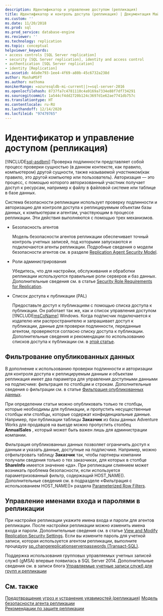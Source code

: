 ```yaml
---
description: Идентификатор и управление доступом (репликация)
title: Идентификатор и контроль доступа (репликация) | Документация Майкрософт
ms.custom: ''
ms.date: 11/20/2018
ms.prod: sql
ms.prod_service: database-engine
ms.reviewer: ''
ms.technology: replication
ms.topic: conceptual
helpviewer_keywords:
- access controls [SQL Server replication]
- security [SQL Server replication], identity and access control
- authentication [SQL Server replication]
- identity [Replication]
ms.assetid: 4da0e793-1ee4-4f69-a80b-45c6732a238d
author: MashaMSFT
ms.author: mathoma
monikerRange: =azuresqldb-mi-current||>=sql-server-2016
ms.openlocfilehash: 8737fa7c4781110c4a9169a7334e88f7df734291
ms.sourcegitcommit: 1a544cf4dd2720b124c3697d1e62ae7741db757c
ms.translationtype: HT
ms.contentlocale: ru-RU
ms.lasthandoff: 12/14/2020
ms.locfileid: "97479765"
---
```

# <a name="identity-and-access-control-replication"></a>Идентификатор и управление доступом (репликация)
[!INCLUDE[sql-asdbmi](../../../includes/applies-to-version/sql-asdbmi.md)]
  Проверка подлинности представляет собой процесс проверки сущностью (в данном контексте, как правило, компьютером) другой сущности, также называемой *участником*(как правило, это другой компьютер или пользователь). Авторизация — это процесс, с помощью которого авторизованный участник получает доступ к ресурсам, например к файлу в файловой системе или таблице в базе данных.  
  
 Система безопасности репликации использует проверку подлинности и авторизацию для контроля доступа к реплицируемым объектам базы данных, к компьютерам и агентам, участвующим в процессе репликации. Эти действия выполняются с помощью трех механизмов.  
  
-   Безопасность агентов  
  
     Модель безопасности агентов репликации обеспечивает точный контроль учетных записей, под которыми запускаются и подключаются агенты репликации. Подробные сведения о модели безопасности агентов см. в разделе [Replication Agent Security Model](../../../relational-databases/replication/security/replication-agent-security-model.md). 
  
-   Роли администрирования  
  
     Убедитесь, что для настройки, обслуживания и обработки репликации используются правильные роли серверов и баз данных. Дополнительные сведения см. в статье [Security Role Requirements for Replication](../../../relational-databases/replication/security/security-role-requirements-for-replication.md).  
  
-   Список доступа к публикации (PAL)  
  
     Предоставьте доступ к публикациям с помощью списка доступа к публикации. Он работает так же, как и список управления доступом [!INCLUDE[msCoName](../../../includes/msconame-md.md)] Windows. Когда подписчик подключается к издателю или распространителю и запрашивает доступ к публикации, данные для проверки подлинности, переданные агентом, проверяются согласно списку доступа к публикации. Дополнительные сведения и рекомендации по использованию списков доступа к публикации см. в [этой статье](../../../relational-databases/replication/security/secure-the-publisher.md).  
  
## <a name="filtering-published-data"></a>Фильтрование опубликованных данных  
 В дополнение к использованию проверки подлинности и авторизации для контроля доступа к реплицируемым данным и объектам репликация имеет два параметра для управления доступными данными на подписчике: фильтрация по столбцам и строкам. Дополнительные сведения о фильтрации см. в статье [Фильтрация опубликованных данных](../../../relational-databases/replication/publish/filter-published-data.md).  
  
 При определении статьи можно опубликовать только те столбцы, которые необходимы для публикации, и пропустить несущественные столбцы или столбцы, которые содержат конфиденциальные данные. Например, при публикации таблицы **Заказчик** из базы данных Adventure Works для продавцов на выезде можно пропустить столбец **AnnualSales** , который может быть важен лишь для администрации компании.  
  
 Фильтрация опубликованных данных позволяет ограничить доступ к данным и указать данные, доступные на подписчике. Например, можно отфильтровать таблицу **Заказчик** так, чтобы партнеры компании получали сведения только о тех заказчиках, для которых в столбце **ShareInfo** имеется значение «да». При репликации слиянием может возникать проблема безопасности, если используется параметризованный фильтр, содержащий HOST_NAME(). Дополнительные сведения см. в подразделе «Фильтрация с использованием HOST_NAME()» раздела [Parameterized Row Filters](../../../relational-databases/replication/merge/parameterized-filters-parameterized-row-filters.md).  

## <a name="manage-logins-and-passwords-in-replication"></a>Управление именами входа и паролями в репликации
При настройке репликации укажите имена входа и пароли для агентов репликации. После настройки репликации можно изменить имена входа и пароли. Дополнительные сведения см. в статье [View and Modify Replication Security Settings](../../../relational-databases/replication/security/view-and-modify-replication-security-settings.md). Если вы измените пароль для учетной записи, которая используется агентом репликации, выполните процедуру [sp_changereplicationserverpasswords &#40;Transact-SQL&#41;](../../../relational-databases/system-stored-procedures/sp-changereplicationserverpasswords-transact-sql.md).  

Поддержка использования групповых управляемых учетных записей служб (gMSA) впервые появилась в SQL Server 2014. Дополнительные сведения см. в записи блога [Управляемые учетные записи служб для групп и репликации](https://repltalk.com/2019/03/26/replication-and-group-managed-service-accounts/)
  
## <a name="see-also"></a>См. также  
 [Предотвращение угроз и устранение уязвимостей (репликация)](../../../relational-databases/replication/security/threat-and-vulnerability-mitigation-replication.md) [Модель безопасности агента репликации](../../../relational-databases/replication/security/replication-agent-security-model.md)   
 [Рекомендации по защите репликации](../../../relational-databases/replication/security/replication-security-best-practices.md)   

  
  
